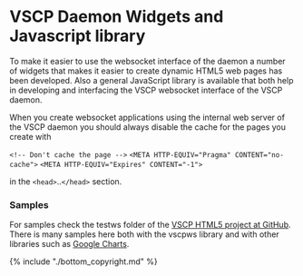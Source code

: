 # VSCP Daemon Widgets and Javascript library


To make it easier to use the websocket interface of the daemon a number of widgets that makes it easier to create dynamic HTML5 web pages has been developed. Also a general JavaScript library is available that both help in developing and interfacing the VSCP websocket interface of the VSCP daemon.

When you create websocket applications using the internal web server of the VSCP daemon you should always disable the cache for the pages you create with

   `<!-- Don't cache the page -->`
   `<META HTTP-EQUIV="Pragma" CONTENT="no-cache">`
   `<META HTTP-EQUIV="Expires" CONTENT="-1">`

in the `<head>`..`</head>` section. 
### Samples

For samples check the testws folder of the [VSCP HTML5 project at GitHub](https://github.com/grodansparadis/vscp_html5). There is many samples here both with the vscpws library and with other libraries such as [Google Charts](https://developers.google.com/chart/).

 
{% include "./bottom_copyright.md" %}
